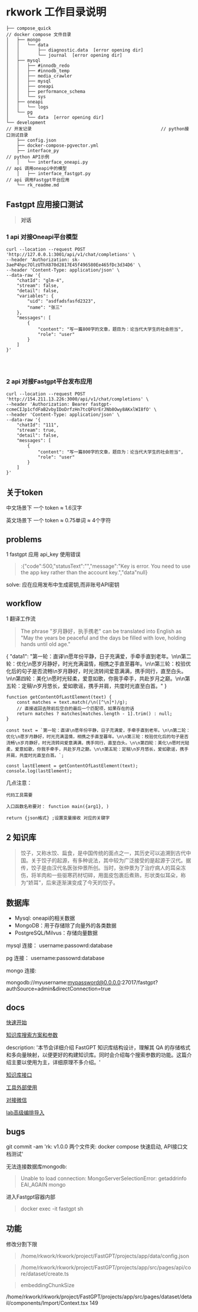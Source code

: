 #  rkwork 工作目录说明

```
├── compose_quick                                                       // docker compose 文件目录
│   ├── mongo
│   │   └── data
│   │       ├── diagnostic.data  [error opening dir]
│   │       └── journal  [error opening dir]
│   ├── mysql
│   │   ├── #innodb_redo
│   │   ├── #innodb_temp
│   │   ├── media_crawler
│   │   ├── mysql
│   │   ├── oneapi
│   │   ├── performance_schema
│   │   └── sys
│   ├── oneapi
│   │   └── logs
│   └── pg
│       └── data  [error opening dir]
└── development                                                         // 开发记录                                                 // python接口测试目录
    ├── config.json
    ├── docker-compose-pgvector.yml
    ├── interface_py                                                   // python API示例
    │   └── interface_oneapi.py                                        // api 调用oneapi中的模型
    │   ├── interface_fastgpt.py                                       // api 调用Fastgpt平台应用
    └── rk_readme.md
```



## Fastgpt 应用接口测试


>**对话**
### 1 api 对接Oneapi平台模型 

```
curl --location --request POST 'http://127.0.0.1:3001/api/v1/chat/completions' \
--header 'Authorization: sk-3aeP4hpc7OlzUThX870d2817E45f496580Ee465fDc3d34D6' \
--header 'Content-Type: application/json' \
--data-raw '{
    "chatId": "glm-4",
    "stream": false,
    "detail": false,
    "variables": {
        "uid": "asdfadsfasfd2323",
        "name": "张三"
    },
    "messages": [
        {
            "content": "写一篇800字的文章，题目为：论当代大学生的社会担当",
            "role": "user"
        }
    ]
}'


   
```


### 2 api 对接Fastgpt平台发布应用

```
curl --location --request POST 'http://154.211.13.226:3000/api/v1/chat/completions' \
--header 'Authorization: Bearer fastgpt-ccmeCIJp1cfdFaB2vbyIDoDrfzHn7tcQFUrErJNb8Owy8AKxlWI8fO' \
--header 'Content-Type: application/json' \
--data-raw '{
    "chatId": "111",
    "stream": true,
    "detail": false,
    "messages": [
        {
            "content": "写一篇800字的文章，题目为：论当代大学生的社会担当",
            "role": "user"
        }
    ]
}'
```





## 关于token

中文场景下
一个 token ≈ 1.6汉字

英文场景下
一个 token ≈ 0.75单词 ≈ 4个字符



## problems

1 fastgpt 应用 api_key 使用错误
>:{"code":500,"statusText":"","message":"Key is error. You need to use the app key rather than the account key.","data"null}

solve: 应在应用发布中生成密钥,而非账号API密钥



## workflow

1 翻译工作流


>The phrase "岁月静好，执手携老" can be translated into English as "May the years be peaceful and the days be filled with love, holding hands until old age."


{
  "data1": "第一轮：直译\n愿年份平静，日子充满爱，手牵手直到老年。\n\n第二轮：优化\n愿岁月静好，时光充满温情，相携之手直至暮年。\n\n第三轮：校验优化后的句子是否流畅\n岁月静好，时光流转间爱意满满，携手同行，直至白头。\n\n第四轮：美化\n愿时光轻柔，爱意如歌，你我手牵手，共赴岁月之巅。\n\n第五轮：定稿\n岁月悠长，爱如歌谣，携手并肩，共度时光直至白首。"
}

```
function getContentOfLastElement(text) {
    const matches = text.match(/\n([^\n]*)/g);
    // 直接返回去除前后空白的最后一个匹配项，如果存在的话
    return matches ? matches[matches.length - 1].trim() : null;
}

const text = `第一轮：直译\n愿年份平静，日子充满爱，手牵手直到老年。\n\n第二轮：优化\n愿岁月静好，时光充满温情，相携之手直至暮年。\n\n第三轮：校验优化后的句子是否流畅\n岁月静好，时光流转间爱意满满，携手同行，直至白头。\n\n第四轮：美化\n愿时光轻柔，爱意如歌，你我手牵手，共赴岁月之巅。\n\n第五轮：定稿\n岁月悠长，爱如歌谣，携手并肩，共度时光直至白首。`;

const lastElement = getContentOfLastElement(text);
console.log(lastElement);

```

几点注意：
```
代码工具需要

入口函数名称要对： function main({arg1}, ) 

return {json格式} ;设置变量接收 对应的关键字
```

## 2 知识库

>饺子，又称水饺、扁食，是中国传统的面点之一，其历史可以追溯到古代中国。关于饺子的起源，有多种说法，其中较为广泛接受的是起源于汉代。据传，饺子是由汉代名医张仲景所创。当时，张仲景为了治疗病人的耳朵冻伤，将羊肉和一些驱寒药材切碎，用面皮包裹后煮熟，形状类似耳朵，称为“娇耳”，后来逐渐演变成了今天的饺子。


## 数据库

- Mysql: oneapi的相关数据
- MongoDB：用于存储除了向量外的各类数据
- PostgreSQL/Milvus：存储向量数据

mysql 连接：
username:passowrd:database

pg 连接：
username:passowrd:database


mongo 连接:

mongodb://myusername:mypassword@0.0.0.0:27017/fastgpt?authSource=admin&directConnection=true

## docs

[快速开始](./../docSite/content/zh-cn/docs/development/intro.md)

[知识库搜索方案和参数](./../docSite/content/zh-cn/docs/course/dataset_engine.md)

description: '本节会详细介绍 FastGPT 知识库结构设计，理解其 QA 的存储格式和多向量映射，以便更好的构建知识库。同时会介绍每个搜索参数的功能。这篇介绍主要以使用为主，详细原理不多介绍。'

[知识库接口](./../docSite/content/zh-cn/docs/development/openapi/dataset.md)

[工具外部使用](./../docSite/content/zh-cn/docs/use-cases/gapier.md)


[对接微信](./../docSite/content/zh-cn/docs/use-cases/onwechat.md)


[lab高级编排导入](./../docSite/content/zh-cn/docs/workflow/examples/lab_appointment.md)


[](./home/rkwork/rkwork/project/FastGPT/docSite/content/zh-cn/docs/course/dataset_engine.md)



## bugs

git commit -am 'rk: v1.0.0 两个文件夹: docker compose 快速启动, API接口文档测试'

无法连接数据库mongodb:

>Unable to load connection: MongoServerSelectionError: getaddrinfo EAI_AGAIN mongo

进入Fastgpt容器内部

>docker exec -it fastgpt sh

## 功能

修改分割下限
>/home/rkwork/rkwork/project/FastGPT/projects/app/data/config.json

>/home/rkwork/rkwork/project/FastGPT/projects/app/src/pages/api/core/dataset/create.ts

>embeddingChunkSize

/home/rkwork/rkwork/project/FastGPT/projects/app/src/pages/dataset/detail/components/Import/Context.tsx  149


